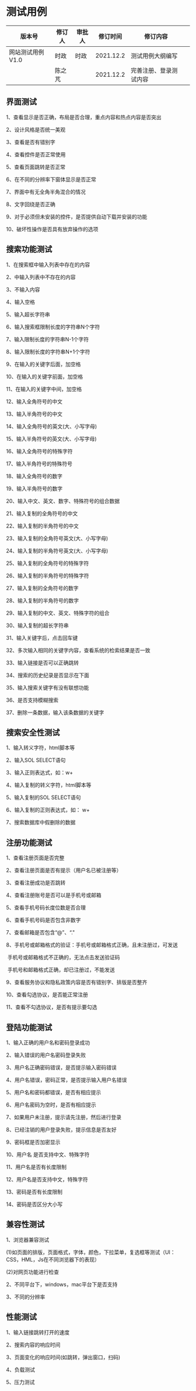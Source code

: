 # 测试用例



| 版本号         | 修订人  | 审批人  | 修订时间      | 修订内容        |      |
| ----------- | ---- | ---- | --------- | ----------- | ---- |
| 网站测试用例 V1.0 | 时政   | 时政   | 2021.12.2 | 测试用例大纲编写    |      |
|             | 陈之芃  |      | 2021.12.2 | 完善注册、登录测试内容 |      |


## 界面测试

1、查看显示是否正确，布局是否合理，重点内容和热点内容是否突出

2、设计风格是否统一美观

3、查看是否有错别字

4、查看控件是否正常使用

5、查看页面跳转是否正常

6、在不同的分辨率下窗体显示是否正常

7、界面中有无全角半角混合的情况

8、文字回绕是否正确

9、对于必须但未安装的控件，是否提供自动下载并安装的功能

10、破坏性操作是否具有放弃操作的选项

## 搜索功能测试

1、在搜索框中输入列表中存在的内容

2、中输入列表中不存在的内容

3、不输入内容

4、输入空格

5、输入超长字符串

6、输入搜索框限制长度的字符串N个字符

7、输入限制长度的字符串N-1个字符

8、输入限制长度的字符串N+1个字符

9、在输入的关键字后面，加空格

10、在输入的关键字前面，加空格

11、在输入的关键字中间，加空格

12、输入全角符号的中文

13、输入半角符号的中文

14、输入全角符号的英文(大、小写字母)

15、输入半角符号的英文(大、小写字母)

16、输入全角符号的特殊字符

17、输入半角符号的特殊符号

18、输入全角符号的数字

19、输入半角符号的数字

20、输入中文、英文、数字、特殊符号的组合数据

21、输入复制的全角符号的中文

22、输入复制的半角符号的中文

23、输入复制的全角符号英文(大、小写字母)

24、输入复制的半角符号英文(大、小写字母)

25、输入复制的全角符号的特殊字符

26、输入复制的半角符号的特殊字符

27、输入复制的全角符号的数字

28、输入复制的半角符号的数字

29、输入复制的中文、英文、特殊字符的组合

30、输入复制的超长字符串

31、输入关键字后，点击回车键

32、多次输入相同的关键字内容，查看系统的检索结果是否一致

33、输入链接是否可以正确跳转

34、搜索的历史纪录是否显示在下面

35、输入搜索关键字有没有联想功能

36、是否支持模糊搜索

37、删除一条数据，输入该条数据的关键字

## 搜索安全性测试

1、输入转义字符，html脚本等

2、输入SOL SELECT语句

3、输入正则表达式，如：w+

4、输入复制的转义字符，html脚本等

5、输入复制的SOL SELECT语句

6、输入复制的正则表达式，如： w+

7、搜索数据库中假删除的数据

## 注册功能测试

1、查看注册页面是否完整

2、查看注册页面是否有提示（用户名已被注册等）

3、查看注册成功是否跳转

4、查看注册账号是否可以是手机号或邮箱

5、查看手机号码长度位数是否合理

6、查看手机号码是否包含非数字

7、查看邮箱是否包含“@”、“."

8、手机号或邮箱格式的验证：手机号或邮箱格式正确，且未注册过，可发送

​						    手机号或邮箱格式不正确的，无法点击发送验证码

​                                                    手机号和邮箱格式正确，却已注册过，不能发送

9、查看服务协议和隐私政策内容是否有错别字、排版是否整齐

10、查看勾选协议，是否能正常注册

11、查看不勾选协议，是否有提示要勾选

## 登陆功能测试

1、输入正确的用户名和密码登录成功

2、输入错误的用户名密码登录失败

3、用户名正确密码错误，是否提示输入密码错误

4、用户名错误，密码正常，是否提示输入用户名错误

5、用户名和密码都错误，是否有相应提示

6、用户名密码为空时，是否有相应提示

7、如果用户未注册，提示请先注册，然后进行登录

8、已经注销的用户登录失败，提示信息是否友好

9、密码框是否加密显示

10、用户名 是否支持中文、特殊字符

11、用户名是否有长度限制

12、用户名是否支持中文，特殊字符

13、密码是否有长度限制

14、密码是否区分大小写

## 兼容性测试

1、浏览器兼容测试

(1)如页面的排版，页面格式，字体，颜色，下拉菜单，复选框等测试（UI：CSS，HML，Js在不同浏览器下的表现）

(2)对网页功能进行检查

2、不同平台下，windows，mac平台下是否支持

3、不同的分辨率

## 性能测试

1、输入链接跳转打开的速度

2、搜索内容的响应时间

3、页面变化的响应时间(如跳转，弹出窗口，扫码)

4、负载测试

5、压力测试